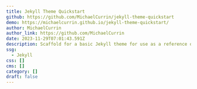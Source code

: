 ```yaml
---
title: Jekyll Theme Quickstart
github: https://github.com/MichaelCurrin/jekyll-theme-quickstart
demo: https://michaelcurrin.github.io/jekyll-theme-quickstart/
author: MichaelCurrin
author_link: https://github.com/MichaelCurrin
date: 2023-11-29T07:01:43.591Z
description: Scaffold for a basic Jekyll theme for use as a reference or template
ssg:
  - Jekyll
css: []
cms: []
category: []
draft: false
---
```

